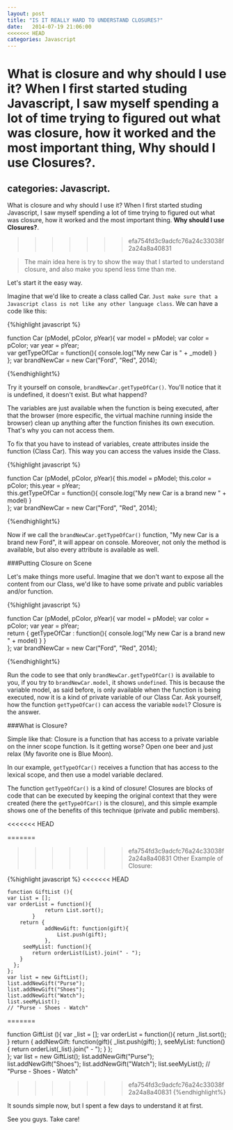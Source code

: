 ```yaml
---
layout: post
title: "IS IT REALLY HARD TO UNDERSTAND CLOSURES?"
date:   2014-07-19 21:06:00
<<<<<<< HEAD
categories: Javascript
---
```


What is closure and why should I use it?
When I first started studing Javascript, I saw myself spending a lot of time trying to figured out what was  closure, how it worked and the most important thing, **Why should I use Closures?**.
=======
categories: Javascript.
---

What is closure and why should I use it?
When I first started studing Javascript, I saw myself spending a lot of time trying to figured out what was  closure, how it worked and the most important thing. **Why should I use Closures?**.
>>>>>>> efa754fd3c9adcfc76a24c33038f2a24a8a40831

>The main idea here is try to show the way that I started to understand closure, and also make you spend less time than me.

Let's start it the easy way.

Imagine that we'd like to create a class called Car. `Just make sure that a Javascript class is not like any other language class`. We can have a code like this:



{%highlight javascript %}
	
function Car (pModel, pColor, pYear){
    var model = pModel;
	var color = pColor;
	var year = pYear; 	
	var getTypeOfCar = function(){
		console.log("My new Car is " + _model)
	}	
};
var brandNewCar = new Car("Ford", "Red", 2014);

{%endhighlight%} 


Try it yourself on console, `brandNewCar.getTypeOfCar()`. You'll notice that it is undefined, it doesn't exist. But what happend?

The variables are just available when the function is being executed, after that the browser (more especific, the virtual machine running inside the browser) clean up anything after the function finishes its own execution. That's why you can not access them.

To fix that you have to instead of variables, create attributes inside the function (Class Car). This way you can access the values inside the Class.

{%highlight javascript %}
	
function Car (pModel, pColor, pYear){
    this.model = pModel;
	this.color = pColor;
	this.year = pYear; 	
	this.getTypeOfCar = function(){
		console.log("My new Car is a brand new " + model)
	}	
};
var brandNewCar = new Car("Ford", "Red", 2014);

{%endhighlight%} 



Now if we call the `brandNewCar.getTypeOfCar()` function, "My new Car is a brand new Ford", it will appear on console. Moreover, not only the method is available, but also every attribute is available as well.




###Putting Closure on Scene

Let's make things more useful. Imagine that we don't want to expose all the content from our Class, we'd like to have some private and public variables and/or function.



{%highlight javascript %}
	
function Car (pModel, pColor, pYear){
    var model = pModel;
	var color = pColor;
	var year = pYear; 	
	return { getTypeOfCar : function(){
		console.log("My new Car is a brand new " + model)
		}
	}	
};
var brandNewCar = new Car("Ford", "Red", 2014);

{%endhighlight%} 


Run the code to see that only `brandNewCar.getTypeOfCar()` is available to you, if you try to `brandNewCar.model`, it shows `undefined`. This is because the variable model, as said before, is only available when the function is being executed, now it is a kind of private variable of our Class Car. Ask yourself, how the function `getTypeOfCar()` can access the variable `model`? Closure is the answer.

###What is Closure?

Simple like that: Closure is a function that has access to a private variable on the inner scope function. Is it getting worse? Open one beer and just relax (My favorite one is Blue Moon).


In our example, `getTypeOfCar()` receives a function that has access to the lexical scope, and then use a model variable declared.

The function `getTypeOfCar()` is a kind of closure! Closures are blocks of code that can be executed by keeping the original context that they were created (here the `getTypeOfCar()` is the closure), and this simple example shows one of the benefits of this technique (private and public members).


<<<<<<< HEAD

=======
>>>>>>> efa754fd3c9adcfc76a24c33038f2a24a8a40831
Other Example of Closure:

 
{%highlight javascript %}
<<<<<<< HEAD
    
    function GiftList (){
    var List = [];
    var orderList = function(){
    			return List.sort();
    		}
    	return { 
    		 	addNewGift: function(gift){
    				List.push(gift);
    			},
    	 seeMyList: function(){
    		return orderList(List).join(" - ");
    	}
      };	
    };
    var list = new GiftList();
    list.addNewGift("Purse");
    list.addNewGift("Shoes");
    list.addNewGift("Watch");
    list.seeMyList();
    // "Purse - Shoes - Watch"
    
=======
	
function GiftList (){
    var _list = [];
    var orderList = function(){
			return _list.sort();
		}
	return { 
		 	addNewGift: function(gift){
				_list.push(gift);
			},
	     seeMyList: function(){
		return orderList(_list).join(" - ");
	}
  };	
};
var list = new GiftList();
list.addNewGift("Purse");
list.addNewGift("Shoes");
list.addNewGift("Watch");
list.seeMyList();
// "Purse - Shoes - Watch"

>>>>>>> efa754fd3c9adcfc76a24c33038f2a24a8a40831
{%endhighlight%}



It sounds simple now, but I spent a few days to understand it at first.

See you guys. Take care!